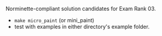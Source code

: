 Norminette-compliant solution candidates for Exam Rank 03.

-  `make micro_paint` (or mini_paint)
-  test with examples in either directory's example folder.
